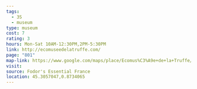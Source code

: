 ```yaml
---
tags:
  - 3S
  - museum
type: museum
cost: 7
rating: 3
hours: Mon-Sat 10AM-12:30PM,2PM-5:30PM
link: http://ecomuseedelatruffe.com/
page: "801"
map-link: https://www.google.com/maps/place/Ecomus%C3%A9e+de+la+Truffe/@45.3035449,0.8723172,16z/data=!4m10!1m2!2m1!1sSorges+Truffle+Ecomuseum!3m6!1s0x47ff14d9799ad16f:0xfac512a49c00bc5b!8m2!3d45.3056969!4d0.873281!15sChhTb3JnZXMgVHJ1ZmZsZSBFY29tdXNldW1aGiIYc29yZ2VzIHRydWZmbGUgZWNvbXVzZXVtkgEGbXVzZXVtmgEjQ2haRFNVaE5NRzluUzBWSlEwRm5TVU5QZEc4eVVsSkJFQUXgAQA!16s%2Fg%2F1w97trzk?entry=ttu&g_ep=EgoyMDI0MTAxMy4wIKXMDSoASAFQAw%3D%3D
visit: 
source: Fodor's Essential France
location: 45.3057047,0.8734065
---
```

